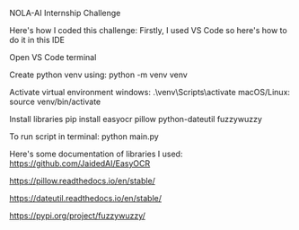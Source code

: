 NOLA-AI Internship Challenge

Here's how I coded this challenge:
Firstly, I used VS Code so here's how to do it in this IDE

Open VS Code terminal

Create python venv using:
python -m venv venv

Activate virtual environment
windows: .\venv\Scripts\activate
macOS/Linux: source venv/bin/activate

Install libraries
pip install easyocr pillow python-dateutil fuzzywuzzy

To run script in terminal:
python main.py

Here's some documentation of libraries I used:
https://github.com/JaidedAI/EasyOCR

https://pillow.readthedocs.io/en/stable/

https://dateutil.readthedocs.io/en/stable/

https://pypi.org/project/fuzzywuzzy/

